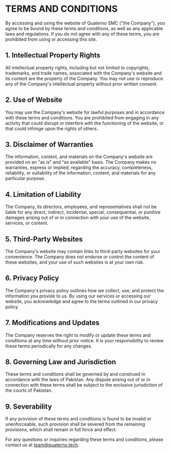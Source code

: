 # TERMS AND CONDITIONS

By accessing and using the website of Quaterno SMC ("the Company"), you agree to be bound by these terms and conditions, as well as any applicable laws and regulations. If you do not agree with any of these terms, you are prohibited from using or accessing this site.

## 1. Intellectual Property Rights

All intellectual property rights, including but not limited to copyrights, trademarks, and trade names, associated with the Company's website and its content are the property of the Company. You may not use or reproduce any of the Company's intellectual property without prior written consent.

## 2. Use of Website

You may use the Company's website for lawful purposes and in accordance with these terms and conditions. You are prohibited from engaging in any activity that could disrupt or interfere with the functioning of the website, or that could infringe upon the rights of others.

## 3. Disclaimer of Warranties

The information, content, and materials on the Company's website are provided on an "as is" and "as available" basis. The Company makes no warranties, express or implied, regarding the accuracy, completeness, reliability, or suitability of the information, content, and materials for any particular purpose.

## 4. Limitation of Liability

The Company, its directors, employees, and representatives shall not be liable for any direct, indirect, incidental, special, consequential, or punitive damages arising out of or in connection with your use of the website, services, or content.

## 5. Third-Party Websites

The Company's website may contain links to third-party websites for your convenience. The Company does not endorse or control the content of these websites, and your use of such websites is at your own risk.

## 6. Privacy Policy

The Company's privacy policy outlines how we collect, use, and protect the information you provide to us. By using our services or accessing our website, you acknowledge and agree to the terms outlined in our privacy policy.

## 7. Modifications and Updates

The Company reserves the right to modify or update these terms and conditions at any time without prior notice. It is your responsibility to review these terms periodically for any changes.

## 8. Governing Law and Jurisdiction

These terms and conditions shall be governed by and construed in accordance with the laws of Pakistan. Any dispute arising out of or in connection with these terms shall be subject to the exclusive jurisdiction of the courts of Pakistan.

## 9. Severability

If any provision of these terms and conditions is found to be invalid or unenforceable, such provision shall be severed from the remaining provisions, which shall remain in full force and effect.

For any questions or inquiries regarding these terms and conditions, please contact us at [team@quaterno.tech](mailto:team@quaterno.tech).
